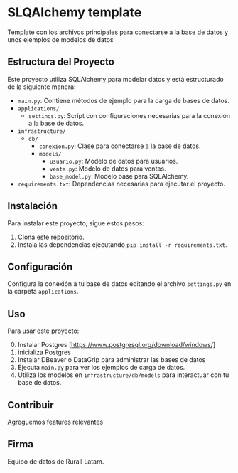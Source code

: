 # SLQAlchemy template

Template con los archivos principales para conectarse a la base de datos y unos ejemplos de modelos de datos

## Estructura del Proyecto

Este proyecto utiliza SQLAlchemy para modelar datos y está estructurado de la siguiente manera:

- `main.py`: Contiene métodos de ejemplo para la carga de bases de datos.
- `applications/`
  - `settings.py`: Script con configuraciones necesarias para la conexión a la base de datos.
- `infrastructure/`
  - `db/`
    - `conexion.py`: Clase para conectarse a la base de datos.
    - `models/`
      - `usuario.py`: Modelo de datos para usuarios.
      - `venta.py`: Modelo de datos para ventas.
      - `base_model.py`: Modelo base para SQLAlchemy.
- `requirements.txt`: Dependencias necesarias para ejecutar el proyecto.

## Instalación

Para instalar este proyecto, sigue estos pasos:

1. Clona este repositorio.
2. Instala las dependencias ejecutando `pip install -r requirements.txt`.

## Configuración

Configura la conexión a tu base de datos editando el archivo `settings.py` en la carpeta `applications`.

## Uso

Para usar este proyecto:

0. Instalar Postgres [https://www.postgresql.org/download/windows/]
1. inicializa Postgres
2. Instalar DBeaver o DataGrip para administrar las bases de datos
3. Ejecuta `main.py` para ver los ejemplos de carga de datos.
4. Utiliza los modelos en `infrastructure/db/models` para interactuar con tu base de datos.

## Contribuir

Agreguemos features relevantes

## Firma

Equipo de datos de Rurall Latam.
